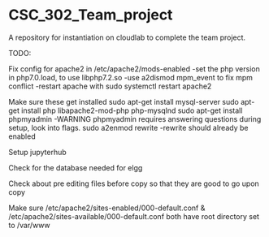 # CSC_302_Team_project
A repository for instantiation on cloudlab to complete the team project.


TODO:

Fix config for apache2 in /etc/apache2/mods-enabled
      -set the php version in php7.0.load, to use libphp7.2.so
      -use a2dismod mpm_event to fix mpm conflict
      -restart apache with sudo systemctl restart apache2
      
Make sure these get installed
      sudo apt-get install mysql-server
      sudo apt-get install php libapache2-mod-php php-mysqlnd
      sudo apt-get install phpmyadmin
      -WARNING phpmyadmin requires answering questions during setup, look into flags.
      sudo a2enmod rewrite
      -rewrite should already be enabled
      
Setup jupyterhub

Check for the database needed for elgg

Check about pre editing files before copy so that they are good to go upon copy

Make sure /etc/apache2/sites-enabled/000-default.conf & /etc/apache2/sites-available/000-default.conf 
  both have root directory set to /var/www
